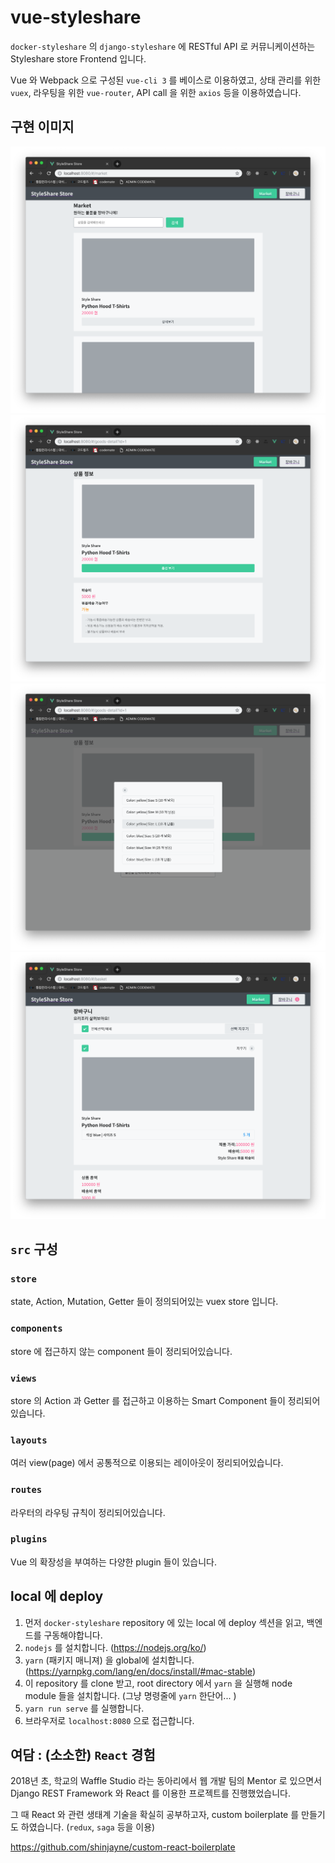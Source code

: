 # vue-styleshare

`docker-styleshare` 의 `django-styleshare` 에 RESTful API 로 커뮤니케이션하는 Styleshare store Frontend 입니다.

Vue 와 Webpack 으로 구성된 `vue-cli 3` 를 베이스로 이용하였고, 상태 관리를 위한 `vuex`, 라우팅을 위한 `vue-router`, API call 을 위한 `axios` 등을 이용하였습니다.

## 구현 이미지
![마켓](./docs/market.png)
![디테일](./docs/goodsdetail.png)
![옵션](./docs/option.png)
![장바구니](./docs/basket.png)

## `src` 구성

### `store`
state, Action, Mutation, Getter 들이 정의되어있는 vuex store 입니다. 

### `components`
store 에 접근하지 않는 component 들이 정리되어있습니다.

### `views` 
store 의 Action 과 Getter 를 접근하고 이용하는 Smart Component 들이 정리되어있습니다.

### `layouts`
여러 view(page) 에서 공통적으로 이용되는 레이아웃이 정리되어있습니다.

### `routes` 
라우터의 라우팅 규칙이 정리되어있습니다. 

### `plugins` 
Vue 의 확장성을 부여하는 다양한 plugin 들이 있습니다. 


## local 에 deploy
1. 먼저 `docker-styleshare` repository 에 있는 local 에 deploy 섹션을 읽고, 백엔드를 구동해야합니다.
2. `nodejs` 를 설치합니다. (https://nodejs.org/ko/)
3. `yarn` (패키지 매니져) 을 global에 설치합니다. (https://yarnpkg.com/lang/en/docs/install/#mac-stable)
4. 이 repository 를 clone 받고, root directory 에서 `yarn` 을 실행해 node module 들을 설치합니다. (그냥 명령줄에 `yarn` 한단어... )
5. `yarn run serve` 를 실행합니다. 
6. 브라우저로 `localhost:8080` 으로 접근합니다.

## 여담 : (소소한) `React` 경험

2018년 초, 학교의 Waffle Studio 라는 동아리에서 웹 개발 팀의 Mentor 로 있으면서 Django REST Framework 와 React 를 이용한 프로젝트를 진행했었습니다.

그 때 React 와 관련 생태계 기술을 확실히 공부하고자, custom boilerplate 를 만들기도 하였습니다. (`redux`, `saga` 등을 이용)

https://github.com/shinjayne/custom-react-boilerplate

